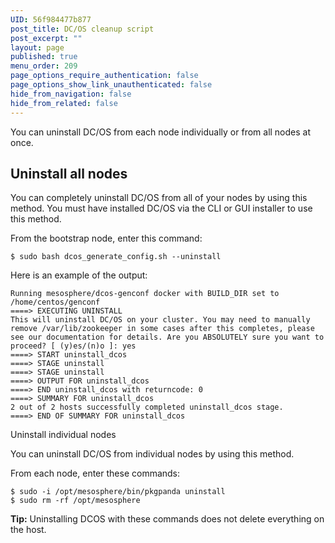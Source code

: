 ```yaml
---
UID: 56f984477b877
post_title: DC/OS cleanup script
post_excerpt: ""
layout: page
published: true
menu_order: 209
page_options_require_authentication: false
page_options_show_link_unauthenticated: false
hide_from_navigation: false
hide_from_related: false
---
```


You can uninstall DC/OS from each node individually or from all nodes at once.

## Uninstall all nodes
   
You can completely uninstall DC/OS from all of your nodes by using this method. You must have installed DC/OS via the CLI or GUI installer to use this method.
   
From the bootstrap node, enter this command:

    $ sudo bash dcos_generate_config.sh --uninstall

Here is an example of the output:

    Running mesosphere/dcos-genconf docker with BUILD_DIR set to /home/centos/genconf
    ====> EXECUTING UNINSTALL
    This will uninstall DC/OS on your cluster. You may need to manually remove /var/lib/zookeeper in some cases after this completes, please see our documentation for details. Are you ABSOLUTELY sure you want to proceed? [ (y)es/(n)o ]: yes
    ====> START uninstall_dcos
    ====> STAGE uninstall
    ====> STAGE uninstall
    ====> OUTPUT FOR uninstall_dcos
    ====> END uninstall_dcos with returncode: 0
    ====> SUMMARY FOR uninstall_dcos
    2 out of 2 hosts successfully completed uninstall_dcos stage.
    ====> END OF SUMMARY FOR uninstall_dcos

Uninstall individual nodes

You can uninstall DC/OS from individual nodes by using this method.

From each node, enter these commands:

    $ sudo -i /opt/mesosphere/bin/pkgpanda uninstall
    $ sudo rm -rf /opt/mesosphere

**Tip:** Uninstalling DCOS with these commands does not delete everything on the host.